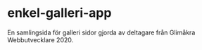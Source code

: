 # enkel-galleri-app
En samlingsida för galleri sidor gjorda av deltagare från Glimåkra Webbutvecklare 2020.
